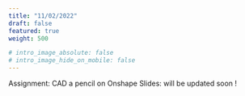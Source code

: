 ```yaml
---
title: "11/02/2022"
draft: false
featured: true
weight: 500

# intro_image_absolute: false
# intro_image_hide_on_mobile: false
---
```


Assignment: CAD a pencil on Onshape
Slides: will be updated soon !
